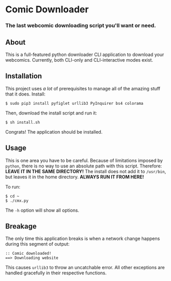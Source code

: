 # Comic Downloader
### The last webcomic downloading script you'll want or need.

## About
This is a full-featured python downloader CLI application to download your webcomics. Currently, both CLI-only and CLI-interactive modes exist.

## Installation
This project uses _a lot_ of prerequisites to manage all of the amazing stuff that it does. Install:
```
$ sudo pip3 install pyfiglet urllib3 PyInquirer bs4 colorama
```
Then, download the install script and run it:
```
$ sh install.sh
```
Congrats! The application should be installed.
## Usage
This is one area you have to be careful. Because of limitations imposed by `python`, there is no way to use an absolute path with this script. Therefore: __LEAVE IT IN THE SAME DIRECTORY!__ The install does not add it to `/usr/bin`, but leaves it in the home directory. __ALWAYS RUN IT FROM HERE!__

To run:
```
$ cd ~
$ ./cmx.py
```
The `-h` option will show all options.

## Breakage
The only time this application breaks is when a network change happens during this segment of output:
```
:: Comic downloaded!
==> Downloading website
```
This causes `urllib3` to throw an uncatchable error. All other exceptions are handled gracefully in their respective functions.
